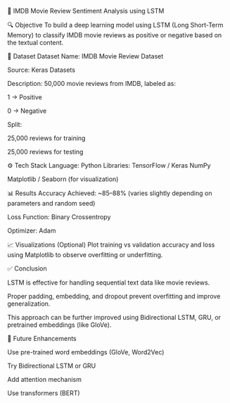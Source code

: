📘 IMDB Movie Review Sentiment Analysis using LSTM

🔍 Objective
To build a deep learning model using LSTM (Long Short-Term Memory) to classify IMDB movie reviews as positive or negative based on the textual content.

📁 Dataset
Dataset Name: IMDB Movie Review Dataset

Source: Keras Datasets

Description: 50,000 movie reviews from IMDB, labeled as:

1 → Positive

0 → Negative

Split:

25,000 reviews for training

25,000 reviews for testing

⚙️ Tech Stack
Language: Python
Libraries:
TensorFlow / Keras
NumPy

Matplotlib / Seaborn (for visualization)

📊 Results
Accuracy Achieved: ~85–88% (varies slightly depending on parameters and random seed)

Loss Function: Binary Crossentropy

Optimizer: Adam

📈 Visualizations (Optional)
Plot training vs validation accuracy and loss using Matplotlib to observe overfitting or underfitting.

✅ Conclusion

LSTM is effective for handling sequential text data like movie reviews.

Proper padding, embedding, and dropout prevent overfitting and improve generalization.

This approach can be further improved using Bidirectional LSTM, GRU, or pretrained embeddings (like GloVe).

🚀 Future Enhancements

Use pre-trained word embeddings (GloVe, Word2Vec)

Try Bidirectional LSTM or GRU

Add attention mechanism

Use transformers (BERT)
